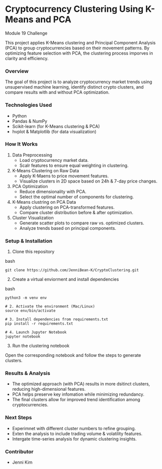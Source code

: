 # Cryptocurrency Clustering Using K-Means and PCA
Module 19 Challenge

This project applies K-Means clustering and Principal Component Analysis (PCA) to group cryptocurrencies based on their movement patterns. By optimizing feature selection with PCA, the clustering process imporves in clarity and efficiency.

### Overview

The goal of this project is to analyze cryptocurrency market trends using unsupervised machine learning, identify distinct crypto clusters, and compare results with and without PCA optimization.

### Technologies Used 
* Python
* Pandas & NumPy
* Scikit-learn (for K-Means clustering & PCA)
* hvplot & Matplotlib (for data visualization)

### How It Works
1. Data Preprocessing
    * Load cryptocurrency market data.
    * Scalr features to ensure equal weighting in clustering.
2. K-Means Clustering on Raw Data
    * Apply K-Maens to price movement features.
    * Visualize clusters in 2D space based on 24h & 7-day price changes.
3. PCA Optimization
    * Reduce dimensionality with PCA.
    * Select the optimal number of components for clustering.
4. K-Means clustring on PCA Data
    * Apply clustering on PCA-transformed features.
    * Compare cluster distribution before & after optimization.
5. Cluster Visualization
    * Generate scatter plots to compare raw vs. optimized clusters.
    * Analyze trends based on principal components.

### Setup & Installation
1. Clone this repository

bash

```git clone https://github.com/JenniBean-K/CryptoClustering.git```


2. Create a virtual enviorment  and install dependencies

bash

```# 1. Create a virtual environment
python3 -m venv env

# 2. Activate the environment (Mac/Linux)
source env/bin/activate

# 3. Install dependencies from requirements.txt
pip install -r requirements.txt

# 4. Launch Jupyter Notebook
jupyter notebook
```
3. Run the clustering notebook

Open the corresponding notebook and follow the steps to generate clusters.

### Results & Analysis
* The optimized approach (with PCA) results in more dsitinct clusters, reducing high-dimensional features.
* PCA helps preserve key infomation while minimizing redundancy.
* The final clusters allow for improved trend identification among cryptocurrencies.

### Next Steps 
* Experimnet with different cluster numbers to refine grouping.
* Exten the analysis to include trading volume & volatility features.
* Intergate time-series analysis for dynamic clustering insights.

### Contributor 
* Jenni Kim 